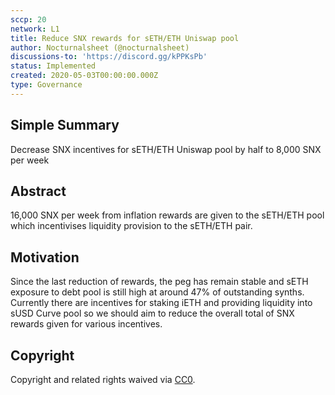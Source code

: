 ```yaml
---
sccp: 20
network: L1
title: Reduce SNX rewards for sETH/ETH Uniswap pool
author: Nocturnalsheet (@nocturnalsheet)
discussions-to: 'https://discord.gg/kPPKsPb'
status: Implemented
created: 2020-05-03T00:00:00.000Z
type: Governance
---
```


## Simple Summary

<!--"If you can't explain it simply, you don't understand it well enough." Provide a simplified and layman-accessible explanation of the SCCP.-->

Decrease SNX incentives for sETH/ETH Uniswap pool by half to 8,000 SNX per week

## Abstract

<!--A short (~200 word) description of the variable change proposed.-->

16,000 SNX per week from inflation rewards are given to the sETH/ETH pool which incentivises liquidity provision to the sETH/ETH pair.

## Motivation

<!--The motivation is critical for SCCPs that want to update variables within Synthetix. It should clearly explain why the existing variable is not incentive aligned. SCCP submissions without sufficient motivation may be rejected outright.-->

Since the last reduction of rewards, the peg has remain stable and sETH exposure to debt pool is still high at around 47% of outstanding synths. Currently there are incentives for staking iETH and providing liquidity into sUSD Curve pool so we should aim to reduce the overall total of SNX rewards given for various incentives.

## Copyright

Copyright and related rights waived via [CC0](https://creativecommons.org/publicdomain/zero/1.0/).
